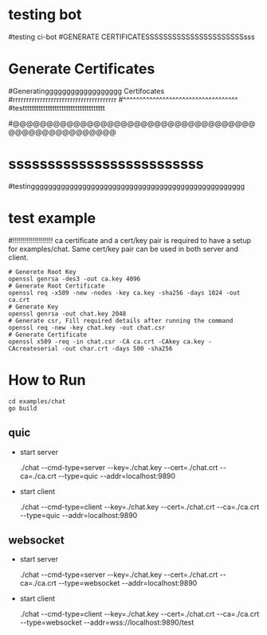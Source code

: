 # testing bot
#testing ci-bot
#GENERATE CERTIFICATESSSSSSSSSSSSSSSSSSSSSSsss
# Generate Certificates 
#Generatingggggggggggggggggg Certifocates
#rrrrrrrrrrrrrrrrrrrrrrrrrrrrrrrrrrrrrr
#^^^^^^^^^^^^^^^^^^^^^^^^^^^^^^^^^^^
#testttttttttttttttttttttttttttttttttttt

#@@@@@@@@@@@@@@@@@@@@@@@@@@@@@@@@@@@@@@@@@@@@@@@@@@@@
# sssssssssssssssssssssssss
#testingggggggggggggggggggggggggggggggggggggggggggggggggg
# test example
#!!!!!!!!!!!!!!!!!!!!
ca certificate and a cert/key pair is required to have a setup for examples/chat. Same cert/key pair can be used in both server and client.

	# Generete Root Key
	openssl genrsa -des3 -out ca.key 4096
	# Generate Root Certificate
	openssl req -x509 -new -nodes -key ca.key -sha256 -days 1024 -out ca.crt
	# Generate Key
	openssl genrsa -out chat.key 2048
	# Generate csr, Fill required details after running the command
	openssl req -new -key chat.key -out chat.csr
	# Generate Certificate
	openssl x509 -req -in chat.csr -CA ca.crt -CAkey ca.key -CAcreateserial -out char.crt -days 500 -sha256 

# How to Run

    cd examples/chat
    go build

## quic
- start server

	./chat --cmd-type=server --key=./chat.key --cert=./chat.crt --ca=./ca.crt --type=quic --addr=localhost:9890
- start client

	./chat --cmd-type=client --key=./chat.key --cert=./chat.crt --ca=./ca.crt --type=quic --addr=localhost:9890

## websocket
- start server

	./chat --cmd-type=server --key=./chat.key --cert=./chat.crt --ca=./ca.crt --type=websocket --addr=localhost:9890
- start client

	./chat --cmd-type=client --key=./chat.key --cert=./chat.crt --ca=./ca.crt --type=websocket --addr=wss://localhost:9890/test
